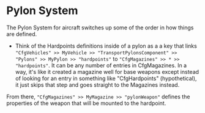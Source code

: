 # Pylon System

The Pylon System for aircraft switches up some of the order in how things are defined.

- Think of the Hardpoints definitions inside of a pylon as a a key that links `"CfgVehicles" >> MyVehicle >> "TransportPylonsComponent" >>  "Pylons" >> MyPylon >> "hardpoints"` to `"CfgMagazines" >> * >> "hardpoints"`. It can be any number of entries in CfgMagazines. In a way, it's like it created a magazine well for base weapons except instead of looking for an entry in something like "CfgHardpoints" (hypothetical), it just skips that step and goes straight to the Magazines instead.

From there, `"CfgMagazines" >> MyMagazine >> "pylonWeapon"` defines the properties of the weapon that will be mounted to the hardpoint.
